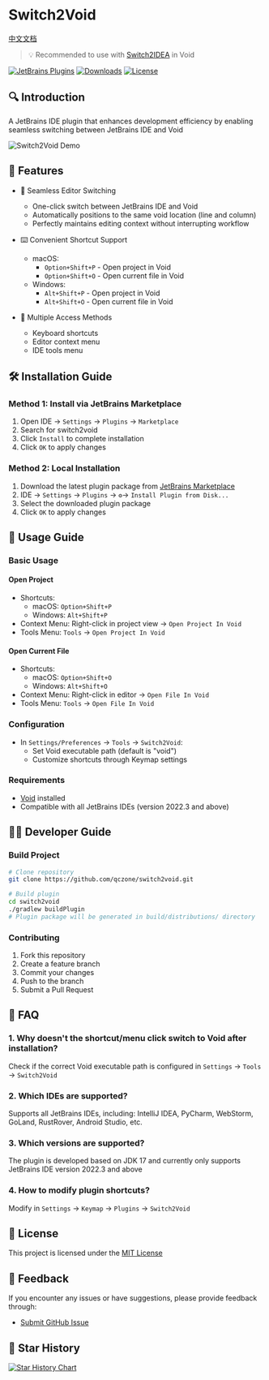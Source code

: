 # Switch2Void

[中文文档](README_zh.md)

> 💡 Recommended to use with [Switch2IDEA](https://github.com/qczone/switch2idea) in Void


[![JetBrains Plugins](https://img.shields.io/jetbrains/plugin/v/26309-switch2void?label=JetBrains%20Marketplace&style=for-the-badge&logo=intellij-idea)](https://plugins.jetbrains.com/plugin/26309-switch2void)
[![Downloads](https://img.shields.io/jetbrains/plugin/d/26309-switch2void?style=for-the-badge&logo=intellij-idea)](https://plugins.jetbrains.com/plugin/26309-switch2void)
[![License](https://img.shields.io/badge/license-MIT-blue.svg?style=for-the-badge)](LICENSE)

## 🔍 Introduction
A JetBrains IDE plugin that enhances development efficiency by enabling seamless switching between JetBrains IDE and Void

![Switch2Void Demo](images/switch-show.gif)

## 🌟 Features

- 🚀 Seamless Editor Switching
  - One-click switch between JetBrains IDE and Void
  - Automatically positions to the same void location (line and column)
  - Perfectly maintains editing context without interrupting workflow

- ⌨️ Convenient Shortcut Support
  - macOS:
    - `Option+Shift+P` - Open project in Void
    - `Option+Shift+O` - Open current file in Void
  - Windows:
    - `Alt+Shift+P` - Open project in Void
    - `Alt+Shift+O` - Open current file in Void

- 🔧 Multiple Access Methods
  - Keyboard shortcuts
  - Editor context menu
  - IDE tools menu

## 🛠️ Installation Guide

### Method 1: Install via JetBrains Marketplace
1. Open IDE → `Settings` → `Plugins` → `Marketplace`
2. Search for switch2void
3. Click `Install` to complete installation
4. Click `OK` to apply changes

### Method 2: Local Installation
1. Download the latest plugin package from [JetBrains Marketplace](https://plugins.jetbrains.com/plugin/26309-switch2void)
2. IDE → `Settings` → `Plugins` → `⚙️`→ `Install Plugin from Disk...`
3. Select the downloaded plugin package
4. Click `OK` to apply changes


## 🚀 Usage Guide

### Basic Usage

#### Open Project
- Shortcuts:
  - macOS: `Option+Shift+P` 
  - Windows: `Alt+Shift+P`
- Context Menu: Right-click in project view → `Open Project In Void`
- Tools Menu: `Tools` → `Open Project In Void`

#### Open Current File
- Shortcuts:
  - macOS: `Option+Shift+O` 
  - Windows: `Alt+Shift+O`
- Context Menu: Right-click in editor → `Open File In Void`
- Tools Menu: `Tools` → `Open File In Void`

### Configuration
- In `Settings/Preferences` → `Tools` → `Switch2Void`:
  - Set Void executable path (default is "void")
  - Customize shortcuts through Keymap settings

### Requirements
- [Void](https://voideditor.com) installed
- Compatible with all JetBrains IDEs (version 2022.3 and above)

## 🧑‍💻 Developer Guide

### Build Project
```bash
# Clone repository
git clone https://github.com/qczone/switch2void.git

# Build plugin
cd switch2void
./gradlew buildPlugin  
# Plugin package will be generated in build/distributions/ directory
```

### Contributing
1. Fork this repository
2. Create a feature branch
3. Commit your changes
4. Push to the branch
5. Submit a Pull Request

## 🙋 FAQ 

### 1. Why doesn't the shortcut/menu click switch to Void after installation?
Check if the correct Void executable path is configured in `Settings` → `Tools` → `Switch2Void`

### 2. Which IDEs are supported?
Supports all JetBrains IDEs, including: IntelliJ IDEA, PyCharm, WebStorm, GoLand, RustRover, Android Studio, etc.

### 3. Which versions are supported?
The plugin is developed based on JDK 17 and currently only supports JetBrains IDE version 2022.3 and above

### 4. How to modify plugin shortcuts?
Modify in `Settings` → `Keymap` → `Plugins` → `Switch2Void`

## 📄 License
This project is licensed under the [MIT License](LICENSE)


## 📮 Feedback
If you encounter any issues or have suggestions, please provide feedback through:
- [Submit GitHub Issue](https://github.com/qczone/switch2void/issues) 

## 🌟 Star History

[![Star History Chart](https://api.star-history.com/svg?repos=qczone/switch2void&type=Date)](https://star-history.com/#qczone/switch2void&Date)